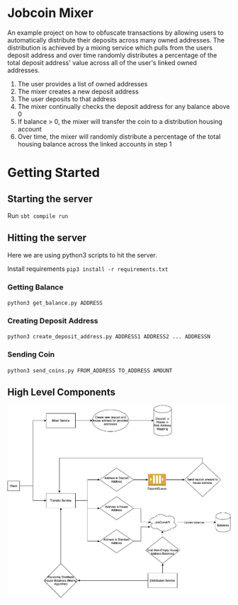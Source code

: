 # Jobcoin Mixer
An example project on how to obfuscate transactions by allowing users to automatically distribute their deposits across many owned addresses.
The distribution is achieved by a mixing service which pulls from the users deposit address and over time randomly distributes a percentage of the total deposit address' value across all of the user's linked owned addresses.

1. The user provides a list of owned addresses
2. The mixer creates a new deposit address
3. The user deposits to that address
4. The mixer continually checks the deposit address for any balance above 0
5. If balance > 0, the mixer will transfer the coin to a distribution housing account
6. Over time, the mixer will randomly distribute a percentage of the total housing balance across the linked accounts in step 1

# Getting Started

## Starting the server
Run `sbt compile run`

## Hitting the server
Here we are using python3 scripts to hit the server.

Install requirements `pip3 install -r requirements.txt`

### Getting Balance
`python3 get_balance.py ADDRESS`

### Creating Deposit Address
`python3 create_deposit_address.py ADDRESS1 ADDRESS2 ... ADDRESSN`

### Sending Coin
`python3 send_coins.py FROM_ADDRESS TO_ADDRESS AMOUNT`

## High Level Components
![alt text](https://github.com/vinhhv/jobcoin/blob/master/jobcoin.png)